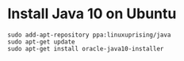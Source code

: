 # Install Java 10 on Ubuntu
```
sudo add-apt-repository ppa:linuxuprising/java
sudo apt-get update
sudo apt-get install oracle-java10-installer
```
